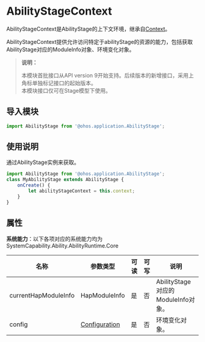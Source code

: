 # AbilityStageContext

AbilityStageContext是AbilityStage的上下文环境，继承自[Context](js-apis-application-context.md)。

AbilityStageContext提供允许访问特定于abilityStage的资源的能力，包括获取AbilityStage对应的ModuleInfo对象、环境变化对象。

> **说明：**
> 
> 本模块首批接口从API version 9开始支持。后续版本的新增接口，采用上角标单独标记接口的起始版本。  
> 本模块接口仅可在Stage模型下使用。

## 导入模块

```js
import AbilityStage from '@ohos.application.AbilityStage';
```

## 使用说明

通过AbilityStage实例来获取。

```js
import AbilityStage from '@ohos.application.AbilityStage';
class MyAbilityStage extends AbilityStage {
    onCreate() {
        let abilityStageContext = this.context;
    }
}
```

## 属性

**系统能力**：以下各项对应的系统能力均为SystemCapability.Ability.AbilityRuntime.Core

| 名称 | 参数类型 | 可读 | 可写 | 说明 | 
| -------- | -------- | -------- | -------- | -------- |
| currentHapModuleInfo | HapModuleInfo | 是 | 否 | AbilityStage对应的ModuleInfo对象。 | 
| config | [Configuration](js-apis-configuration.md) | 是 | 否 | 环境变化对象。 | 

